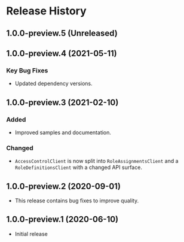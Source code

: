 # Release History

## 1.0.0-preview.5 (Unreleased)


## 1.0.0-preview.4 (2021-05-11)
### Key Bug Fixes
- Updated dependency versions.

## 1.0.0-preview.3 (2021-02-10)

### Added
- Improved samples and documentation.

### Changed
- `AccessControlClient` is now split into `RoleAssignmentsClient` and a `RoleDefinitionsClient` with a changed API surface.

## 1.0.0-preview.2 (2020-09-01)
- This release contains bug fixes to improve quality.

## 1.0.0-preview.1 (2020-06-10)
- Initial release
